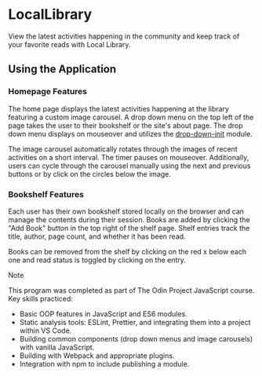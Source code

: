 # LocalLibrary

View the latest activities happening in the community and keep track of your favorite reads with Local Library.

## Using the Application

### Homepage Features

The home page displays the latest activities happening at the library featuring a custom image carousel. A drop down menu on the top left of the page takes the user to their bookshelf or the site's about page. The drop down menu displays on mouseover and utilizes the [drop-down-init](https://github.com/jwsmith24/drop-down-init) module.

The image carousel automatically rotates through the images of recent activities on a short interval. The timer pauses on mouseover. Additionally, users can cycle through the carousel manually using the next and previous buttons or by click on the circles below the image.

### Bookshelf Features

Each user has their own bookshelf stored locally on the browser and can manage the contents during their session. Books are added by clicking the "Add Book" button in the top right of the shelf page. Shelf entries track the title, author, page count, and whether it has been read.

Books can be removed from the shelf by clicking on the red x below each one and read status is toggled by clicking on the entry.

> [!NOTE]
> This program was completed as part of The Odin Project JavaScript course.
> Key skills practiced:
>
> - Basic OOP features in JavaScript and ES6 modules.
> - Static analysis tools: ESLint, Prettier, and integrating them into a project within VS Code.
> - Building common components (drop down menus and image carousels) with vanilla JavaScript.
> - Building with Webpack and appropriate plugins.
> - Integration with npm to include publishing a module.
